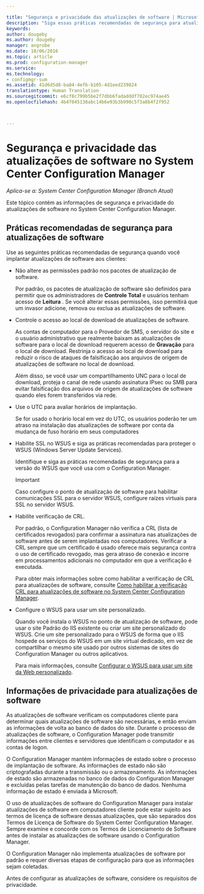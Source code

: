 ```yaml
---

title: "Segurança e privacidade das atualizações de software | Microsoft Docs"
description: "Siga essas práticas recomendadas de segurança para atualizações de software e saiba mais sobre como o Configuration Manager lida com informações de privacidade."
keywords: 
author: dougeby
ms.author: dougeby
manager: angrobe
ms.date: 10/06/2016
ms.topic: article
ms.prod: configuration-manager
ms.service: 
ms.technology:
- configmgr-sum
ms.assetid: 41d6d5d8-ba84-4efb-b105-4d1eed239824
translationtype: Human Translation
ms.sourcegitcommit: e6cf8c799b5be2f7dbb6fadadddf702ec974ae45
ms.openlocfilehash: 4b4f045138abc14b6e93b3b990c5f3a8b4f2f952



---
```

# <a name="security-and-privacy-for-software-updates-in-system-center-configuration-manager"></a>Segurança e privacidade das atualizações de software no System Center Configuration Manager

*Aplica-se a: System Center Configuration Manager (Branch Atual)*

Este tópico contém as informações de segurança e privacidade do atualizações de software no System Center Configuration Manager.  

##  <a name="a-namebkmksecurityhardwareinventorya-security-best-practices-for-software-updates"></a><a name="BKMK_Security_HardwareInventory"></a> Práticas recomendadas de segurança para atualizações de software  
 Use as seguintes práticas recomendadas de segurança quando você implantar atualizações de software aos clientes:  

-   Não altere as permissões padrão nos pacotes de atualização de software.  

     Por padrão, os pacotes de atualização de software são definidos para permitir que os administradores de **Controle Total** e usuários tenham acesso de **Leitura** . Se você alterar essas permissões, isso permitirá que um invasor adicione, remova ou exclua as atualizações de software.  

-   Controle o acesso ao local de download de atualizações de software.  

     As contas de computador para o Provedor de SMS, o servidor do site e o usuário administrativo que realmente baixam as atualizações de software para o local de download requerem acesso de **Gravação** para o local de download. Restrinja o acesso ao local de download para reduzir o risco de ataques de falsificação aos arquivos de origem de atualizações de software no local de download.  

     Além disso, se você usar um compartilhamento UNC para o local de download, proteja o canal de rede usando assinatura IPsec ou SMB para evitar falsificação dos arquivos de origem de atualizações de software quando eles forem transferidos via rede.  

-   Use o UTC para avaliar horários de implantação.  

     Se for usado o horário local em vez do UTC, os usuários poderão ter um atraso na instalação das atualizações de software por conta da mudança de fuso horário em seus computadores  

-   Habilite SSL no WSUS e siga as práticas recomendadas para proteger o WSUS (Windows Server Update Services).  

     Identifique e siga as práticas recomendadas de segurança para a versão do WSUS que você usa com o Configuration Manager.  

    > [!IMPORTANT]  
    >  Caso configure o ponto de atualização de software para habilitar comunicações SSL para o servidor WSUS, configure raízes virtuais para SSL no servidor WSUS.  

-   Habilite verificação de CRL.  

     Por padrão, o Configuration Manager não verifica a CRL (lista de certificados revogados) para confirmar a assinatura nas atualizações de software antes de serem implantadas nos computadores. Verificar a CRL sempre que um certificado é usado oferece mais segurança contra o uso de certificado revogado, mas gera atraso de conexão e incorre em processamentos adicionais no computador em que a verificação é executada.  

     Para obter mais informações sobre como habilitar a verificação de CRL para atualizações de software, consulte [Como habilitar a verificação CRL para atualizações de software no System Center Configuration Manager](../get-started/manage-settings-for-software-updates.md#crl-checking-for-software-updates).  

-   Configure o WSUS para usar um site personalizado.  

     Quando você instala o WSUS no ponto de atualização de software, pode usar o site Padrão do IIS existente ou criar um site personalizado do WSUS. Crie um site personalizado para o WSUS de forma que o IIS hospede os serviços do WSUS em um site virtual dedicado, em vez de compartilhar o mesmo site usado por outros sistemas de sites do Configuration Manager ou outros aplicativos.  

     Para mais informações, consulte [Configurar o WSUS para usar um site da Web personalizado](plan-for-software-updates.md#BKMK_CustomWebSite).  

##  <a name="a-namebkmkprivacyhardwareinventorya-privacy-information-for-software-updates"></a><a name="BKMK_Privacy_HardwareInventory"></a> Informações de privacidade para atualizações de software  
 As atualizações de software verificam os computadores cliente para determinar quais atualizações de software são necessárias, e então enviam as informações de volta ao banco de dados do site. Durante o processo de atualizações de software, o Configuration Manager pode transmitir informações entre clientes e servidores que identificam o computador e as contas de logon.  

 O Configuration Manager mantém informações de estado sobre o processo de implantação de software. As informações de estado não são criptografadas durante a transmissão ou o armazenamento. As informações de estado são armazenadas no banco de dados do Configuration Manager e excluídas pelas tarefas de manutenção do banco de dados. Nenhuma informação de estado é enviada à Microsoft.  

 O uso de atualizações de software do Configuration Manager para instalar atualizações de software em computadores cliente pode estar sujeito aos termos de licença de software dessas atualizações, que são separados dos Termos de Licença de Software do System Center Configuration Manager. Sempre examine e concorde com os Termos de Licenciamento de Software antes de instalar as atualizações de software usando o Configuration Manager.  

 O Configuration Manager não implementa atualizações de software por padrão e requer diversas etapas de configuração para que as informações sejam coletadas.  

 Antes de configurar as atualizações de software, considere os requisitos de privacidade.  



<!--HONumber=Dec16_HO3-->


